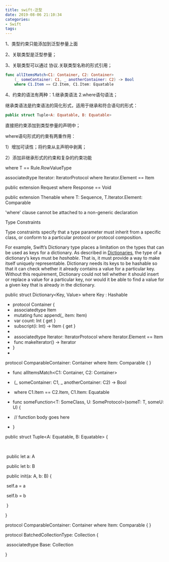 ```yaml
---
title: swift-泛型
date: 2019-08-06 21:10:34
categories:
- Swift
tags:
---
```


1、类型约束只能添加到泛型参量上面

2、关联类型是泛型参量；

3、关联类型可以通过 协议.关联类型名称的形式引用；

```swift
func allItemsMatch<C1: Container, C2: Container>
    (_ someContainer: C1, _ anotherContainer: C2) -> Bool
    where C1.Item == C2.Item, C1.Item: Equatable
```

4、约束的语法有两种：1.继承类语法    2.where语句语法；

继承类语法是约束语法的简化形式，适用于继承和符合语句的形式：

```swift
public struct Tuple<A: Equatable, B: Equatable>
```

直接把约束添加到类型参量的声明中；

 

where语句形式的约束有两重作用：

1）增加可读性；将约束从主声明中剥离；

2）添加非继承形式的约束和复杂的约束功能

where T == Rule.RowValueType

associatedtype Iterator: IteratorProtocol where Iterator.Element == Item

public extension Request where Response == Void

public extension Thenable where T: Sequence, T.Iterator.Element: Comparable

 



'where' clause cannot be attached to a non-generic declaration

Type Constraints

Type constraints specify that a type parameter must inherit from a specific class, or conform to a particular protocol or protocol composition.

 

For example, Swift’s Dictionary type places a limitation on the types that can be used as keys for a dictionary. As described in [Dictionaries](https://docs.swift.org/swift-book/LanguageGuide/CollectionTypes.html#ID113), the type of a dictionary’s keys must be *hashable*. That is, it must provide a way to make itself uniquely representable. Dictionary needs its keys to be hashable so that it can check whether it already contains a value for a particular key. Without this requirement, Dictionary could not tell whether it should insert or replace a value for a particular key, nor would it be able to find a value for a given key that is already in the dictionary.

 

public struct Dictionary<Key, Value> where Key : Hashable

 

- protocol Container {
- ​    associatedtype Item
- ​    mutating func append(_ item: Item)
- ​    var count: Int { get }
- ​    subscript(i: Int) -> Item { get }
- 
- ​    associatedtype Iterator: IteratorProtocol where Iterator.Element == Item
- ​    func makeIterator() -> Iterator
- }
- 

protocol ComparableContainer: Container where Item: Comparable { }

 

- func allItemsMatch<C1: Container, C2: Container>
- ​    (_ someContainer: C1, _ anotherContainer: C2) -> Bool
- ​    where C1.Item == C2.Item, C1.Item: Equatable

 

 

- func someFunction<T: SomeClass, U: SomeProtocol>(someT: T, someU: U) {
- ​    // function body goes here
- }

 

public struct Tuple<A: Equatable, B: Equatable> {

​    

​    public let a: A

​    public let b: B

 

​    public init(a: A, b: B) {

​        self.a = a

​        self.b = b

​    }

 

}

protocol ComparableContainer: Container where Item: Comparable { }

 

protocol BatchedCollectionType: Collection {

​    associatedtype Base: Collection

}

 